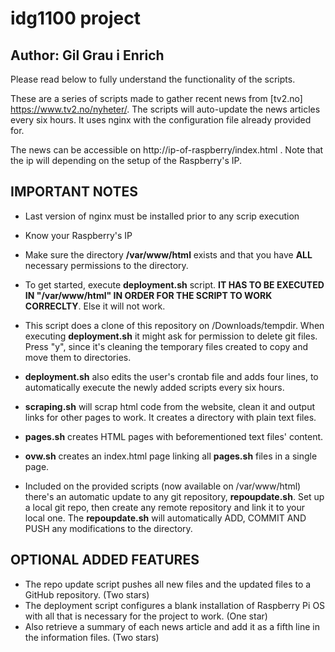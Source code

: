 # idg1100 project

## Author: Gil Grau i Enrich

Please read below to fully understand the functionality of the scripts.

These are a series of scripts made to gather recent news from [tv2.no] https://www.tv2.no/nyheter/. The scripts will auto-update the news articles every six hours. It uses nginx with the configuration file already provided for. 

The news can be accessible on http://ip-of-raspberry/index.html . Note that the ip will depending on the setup of the Raspberry's IP.

## IMPORTANT NOTES

- Last version of nginx must be installed prior to any scrip execution
- Know your Raspberry's IP
- Make sure the directory **/var/www/html** exists and that you have **ALL** necessary permissions to the directory.

- To get started, execute **deployment.sh** script. **IT HAS TO BE EXECUTED IN "/var/www/html" IN ORDER FOR THE SCRIPT TO WORK CORRECLTY**. Else it will not work. 

- This script does a clone of this repository on /Downloads/tempdir. When executing **deployment.sh** it might ask for permission to delete git files. Press "y", since it's cleaning the temporary files created to copy and move them to directories. 
- **deployment.sh** also edits the user's crontab file and adds four lines, to automatically execute the newly added scripts every six hours.

- **scraping.sh** will scrap html code from the website, clean it and output links for other pages to work. It creates a directory with plain text files. 

- **pages.sh** creates HTML pages with beforementioned text files' content.

- **ovw.sh** creates an index.html page linking all **pages.sh** files in a single page.

- Included on the provided scripts (now available on /var/www/html) there's an automatic update to any git repository, **repoupdate.sh**. Set up a local git repo, then create any remote repository and link it to your local one. The **repoupdate.sh** will automatically ADD, COMMIT AND PUSH any modifications to the directory. 

## OPTIONAL ADDED FEATURES
- The repo update script pushes all new files and the updated files to a GitHub repository. (Two stars) 
- The deployment script configures a blank installation of Raspberry Pi OS with all that is necessary for the project to work. (One star)
- Also retrieve a summary of each news article and add it as a fifth line in the information files. (Two stars)



